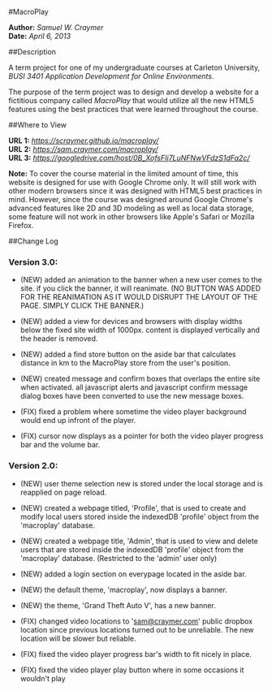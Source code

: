 #MacroPlay

**Author:** _Samuel W. Craymer_  
**Date:** _April 6, 2013_


##Description

A term project for one of my undergraduate courses at Carleton 
University, _BUSI 3401 Application Development for Online Environments_.  

The purpose of the term project was to design and develop a website for a fictitious 
company called _MacroPlay_ that would utilize all the new HTML5 features using the 
best practices that were learned throughout the course.


##Where to View

__URL 1:__ *https://scraymer.github.io/macroplay/*  
__URL 2:__ *https://sam.craymer.com/macroplay/*  
__URL 3:__ *https://googledrive.com/host/0B_XofsFIj7LuNFNwVFdzS1dFa2c/*

**Note:** To cover the course material in the limited amount of time, this website is designed for use with Google Chrome only. It will still work with other modern browsers since it was designed with HTML5 best practices in mind. However, since the course was designed around Google Chrome's advanced features like 2D and 3D modeling as well as local data storage, some feature will not work in other browsers like Apple's Safari or Mozilla Firefox. 


##Change Log

### Version 3.0:

 -  (NEW) added an animation to the banner when a new user comes to the site. if you 
    click the banner, it will reanimate. (NO BUTTON WAS ADDED FOR THE REANIMATION AS 
    IT WOULD DISRUPT THE LAYOUT OF THE PAGE. SIMPLY CLICK THE BANNER.)

 -  (NEW) added a view for devices and browsers with display widths below the fixed 
    site width of 1000px. content is displayed vertically and the header is removed.

 -  (NEW) added a find store button on the aside bar that calculates distance in km to
    the MacroPlay store from the user's position.
 
 -  (NEW) created message and confirm boxes that overlaps the entire site when activated. 
    all javascript alerts and javascript confirm message dialog boxes have been converted 
    to use the new message boxes.
 
 -  (FIX) fixed a problem where sometime the video player background would end up infront 
    of the player.
    
 -  (FIX) cursor now displays as a pointer for both the video player progress bar and 
    the volume bar.


### Version 2.0:

 -  (NEW) user theme selection new is stored under the local storage and is reapplied on 
    page reload.
    
 -  (NEW) created a webpage titled, 'Profile', that is used to create and modify local 
    users stored inside the indexedDB 'profile' object from the 'macroplay' database.
    
 -  (NEW) created a webpage title, 'Admin', that is used to view and delete users that 
    are stored inside the indexedDB 'profile' object from the 'macroplay' database.
    (Restricted to the 'admin' user only)
    
 -  (NEW) added a login section on everypage located in the aside bar.
 
 -  (NEW) the default theme, 'macroplay', now displays a banner. 
 
 -  (NEW) the theme, 'Grand Theft Auto V', has a new banner.
 
 -  (FIX) changed video locations to 'sam@craymer.com' public dropbox location since 
    previous locations turned out to be unreliable. The new location will be slower but 
    reliable.
    
 -  (FIX) fixed the video player progress bar's width to fit nicely in place.
 
 -  (FIX) fixed the video player play button where in some occasions it wouldn't play
